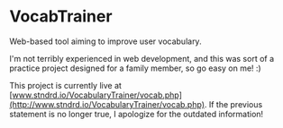 VocabTrainer
===

Web-based tool aiming to improve user vocabulary.

I'm not terribly experienced in web development, and this was sort of a practice project designed for a family member, so go easy on me! :)

This project is currently live at [www.stndrd.io/VocabularyTrainer/vocab.php](http://www.stndrd.io/VocabularyTrainer/vocab.php). If the previous statement is no longer true, I apologize for the outdated information!